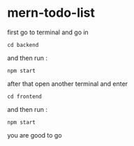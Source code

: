 # mern-todo-list
first go to terminal and go in

`cd backend`

and then run :

`npm start`

after that open another terminal and enter

`cd frontend`

and then run :

`npm start`

you are good to go 
